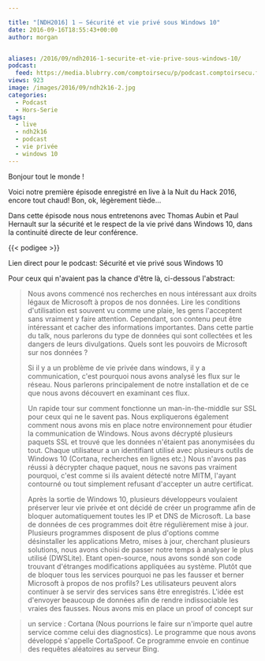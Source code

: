 ```yaml
---

title: "[NDH2016] 1 – Sécurité et vie privé sous Windows 10"
date: 2016-09-16T18:55:43+00:00
author: morgan


aliases: /2016/09/ndh2016-1-securite-et-vie-prive-sous-windows-10/
podcast:
  feed: https://media.blubrry.com/comptoirsecu/p/podcast.comptoirsecu.fr/CSEC.HS23.2016-07-02.NDH2k16_Windows10.mp3
views: 923
image: /images/2016/09/ndh2k16-2.jpg
categories:
  - Podcast
  - Hors-Serie
tags:
  - live
  - ndh2k16
  - podcast
  - vie privée
  - windows 10
---
```

Bonjour tout le monde !

Voici notre première épisode enregistré en live à la Nuit du Hack 2016, encore tout chaud! Bon, ok, légèrement tiède...

Dans cette épisode nous nous entretenons avec Thomas Aubin et Paul Hernault sur la sécurité et le respect de la vie privé dans Windows 10, dans la continuité directe de leur conférence.





{{< podigee >}}




Lien direct pour le podcast: Sécurité et vie privé sous Windows 10

Pour ceux qui n'avaient pas la chance d'être là, ci-dessous l'abstract:

> Nous avons commencé nos recherches en nous intéressant aux droits légaux de Microsoft à propos de nos données. Lire les conditions d'utilisation est souvent vu comme une plaie, les gens l'acceptent sans vraiment y faire attention. Cependant, son contenu peut être intéressant et cacher des informations importantes. Dans cette partie du talk, nous parlerons du type de données qui sont collectées et les dangers de leurs divulgations. Quels sont les pouvoirs de Microsoft sur nos données ?
>
> Si il y a un problème de vie privée dans windows, il y a communication, c'est pourquoi nous avons analysé les flux sur le réseau. Nous parlerons principalement de notre installation et de ce que nous avons découvert en examinant ces flux.
>
> Un rapide tour sur comment fonctionne un man-in-the-middle sur SSL pour ceux qui ne le savent pas. Nous expliquerons également comment nous avons mis en place notre environnement pour étudier la communication de Windows. Nous avons décrypté plusieurs paquets SSL et trouvé que les données n'étaient pas anonymisées du tout. Chaque utilisateur a un identifiant utilisé avec plusieurs outils de Windows 10 (Cortana, recherches en lignes etc.) Nous n'avons pas réussi à décrypter chaque paquet, nous ne savons pas vraiment pourquoi, c'est comme si ils avaient détecté notre MITM, l'ayant contourné ou tout simplement refusant d'accepter un autre certificat.
>
> Après la sortie de Windows 10, plusieurs développeurs voulaient préserver leur vie privée et ont décidé de créer un programme afin de bloquer automatiquement toutes les IP et DNS de Microsoft. La base de données de ces programmes doit être régulièrement mise à jour. Plusieurs programmes disposent de plus d'options comme désinstaller les applications Metro, mises à jour, cherchant plusieurs solutions, nous avons choisi de passer notre temps à analyser le plus utilisé (DWSLite). Etant open-source, nous avons sondé son code trouvant d'étranges modifications appliquées au système. Plutôt que de bloquer tous les services pourquoi ne pas les fausser et berner Microsoft à propos de nos profils? Les utilisateurs peuvent alors continuer à se servir des services sans être enregistrés. L'idée est d'envoyer beaucoup de données afin de rendre indissociable les vraies des fausses. Nous avons mis en place un proof of concept sur

> un service : Cortana (Nous pourrions le faire sur n'importe quel autre service comme celui des diagnostics). Le programme que nous avons développé s'appelle CortaSpoof. Ce programme envoie en continue des requêtes aléatoires au serveur Bing.
